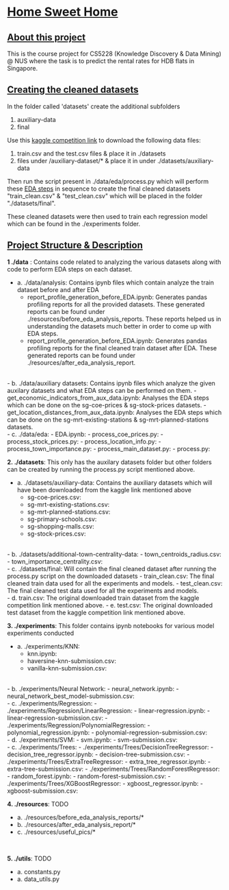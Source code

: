 # <u>Home Sweet Home</u>

## <u>About this project</u>

This is the course project for CS5228 (Knowledge Discovery & Data Mining) @ NUS where the task is to predict the rental rates for HDB flats in Singapore.

## <u>Creating the cleaned datasets</u>

In the  folder called 'datasets' create the additional subfolders
1. auxiliary-data
2. final

Use this <a href="https://www.kaggle.com/competitions/cs5228-2310-final-project/data">kaggle competition link</a> to download the following data files:
1. train.csv and the test.csv files & place it in ./datasets
2. files under /auxiliary-dataset/* & place it in under ./datasets/auxiliary-data

Then run the script present in ./data/eda/process.py which will perform these <a href="https://github.com/ParasharaRamesh/Home-sweet-home/blob/main/data/eda/EDA.ipynb">EDA steps</a> in sequence to create the final cleaned datasets "train_clean.csv" & "test_clean.csv" which will be placed in the folder "./datasets/final".

These cleaned datasets were then used to train each regression model which can be found in the ./experiments folder.

## <u>Project Structure & Description</u>

<b>1 ./data</b> : Contains code related to analyzing the various datasets along with code to perform EDA steps on each dataset.
<br>
- a. ./data/analysis: Contains ipynb files which contain analyze the train dataset before and after EDA
  - report_profile_generation_before_EDA.ipynb: Generates pandas profiling reports for all the provided datasets. These generated reports can be found under ./resources/before_eda_analysis_reports. These reports helped us in understanding the datasets much better in order to come up with EDA steps.
  - report_profile_generation_before_EDA.ipynb: Generates pandas profiling reports for the final cleaned train dataset after EDA. These generated reports can be found under ./resources/after_eda_analysis_report.
<br>
- b. ./data/auxiliary datasets: Contains ipynb files which analyze the given auxilary datasets and what EDA steps can be performed on them.
  - get_economic_indicators_from_aux_data.ipynb: Analyses the EDA steps which can be done on the sg-coe-prices & sg-stock-prices datasets.
  - get_location_distances_from_aux_data.ipynb: Analyses the EDA steps which can be done on the sg-mrt-existing-stations & sg-mrt-planned-stations datasets.
<br>
- c. ./data/eda: 
  - EDA.ipynb: 
  - process_coe_prices.py: 
  - process_stock_prices.py: 
  - process_location_info.py:
  - process_town_importance.py: 
  - process_main_dataset.py: 
  - process.py: 
<br>

<b>2. ./datasets</b>: This only has the auxilary datasets folder but other folders can be created by running the process.py script mentioned above.
<br>
- a. ./datasets/auxiliary-data: Contains the auxiliary datasets which will have been downloaded from the kaggle link mentioned above
  - sg-coe-prices.csv: 
  - sg-mrt-existing-stations.csv: 
  - sg-mrt-planned-stations.csv: 
  - sg-primary-schools.csv: 
  - sg-shopping-malls.csv:
  - sg-stock-prices.csv:
<br>
- b. ./datasets/additional-town-centrality-data: 
  - town_centroids_radius.csv: 
  - town_importance_centrality.csv: 
<br>
- c. ./datasets/final: Will contain the final cleaned dataset after running the process.py script on the downloaded datasets
  - train_clean.csv: The final cleaned train data used for all the experiments and models.
  - test_clean.csv: The final cleaned test data used for all the experiments and models.
<br>
- d. train.csv: The original downloaded train dataset from the kaggle competition link mentioned above.
- e. test.csv: The original downloaded test dataset from the kaggle competition link mentioned above.
<br>

<b>3. ./experiments</b>: This folder contains ipynb notebooks for various model experiments conducted
- a. ./experiments/KNN: 
  - knn.ipynb:
  - haversine-knn-submission.csv:
  - vanilla-knn-submission.csv:
<br>
- b. ./experiments/Neural Network: 
  - neural_network.ipynb: 
  - neural_network_best_model-submission.csv: 
<br>
- c. ./experiments/Regression: 
  - ./experiments/Regression/LinearRegression:
    - linear-regression.ipynb:
    - linear-regression-submission.csv:
  - ./experiments/Regression/PolynomialRegression: 
    - polynomial_regression.ipynb:
    - polynomial-regression-submission.csv:
<br>
- d. ./experiments/SVM: 
  - svm.ipynb:
  - svm-submission.csv:
<br>
- c. ./experiments/Trees: 
  - ./experiments/Trees/DecisionTreeRegressor:
    - decision_tree_regressor.ipynb:
    - decision-tree-submission.csv:
  - ./experiments/Trees/ExtraTreeRegressor: 
    - extra_tree_regressor.ipynb:
    - extra-tree-submission.csv:
  - ./experiments/Trees/RandomForestRegressor:
    - random_forest.ipynb:
    - random-forest-submission.csv:
  - ./experiments/Trees/XGBoostRegressor: 
    - xgboost_regressor.ipynb:
    - xgboost-submission.csv:
<br>
  
<b>4. ./resources</b>: TODO
- a. ./resources/before_eda_analysis_reports/*
- b. ./resources/after_eda_analysis_report/*
- c. ./resources/useful_pics/*
<br>

<b>5. ./utils</b>: TODO
- a. constants.py
- a. data_utils.py
<br>
